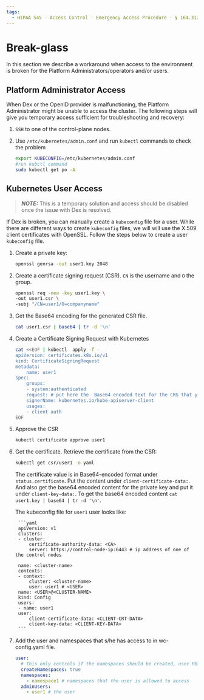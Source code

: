 ```yaml
---
tags:
  - HIPAA S45 - Access Control - Emergency Access Procedure - § 164.312(a)(2)(ii)
---
```


# Break-glass

In this section we describe a workaround when access to the environment is broken for the Platform Administrators/operators and/or users.

## Platform Administrator Access

When Dex or the OpenID provider is malfunctioning, the Platform Administrator might be unable to access the cluster. The following steps will give you temporary access sufficient for troubleshooting and recovery:

1. `SSH` to one of the control-plane nodes.

1. Use `/etc/kubernetes/admin.conf` and run `kubectl` commands to check the problem

    ```bash
    export KUBECONFIG=/etc/kubernetes/admin.conf
    #run kubctl command
    sudo kubectl get po -A
    ```

## Kubernetes User Access

> **_NOTE:_** This is a temporary solution and access should be disabled once the issue with Dex is resolved.

If Dex is broken, you can manually create a `kubeconfig` file for a user. While there are different ways to create `kubeconfig` files, we will will use the X.509 client certificates with OpenSSL. Follow the steps below to create a user `kubeconfig` file.

1. Create a private key:

    ```sh
    openssl genrsa -out user1.key 2048
    ```

1. Create a certificate signing request (CSR). `CN` is the username and `O` the group.

    ```sh
    openssl req -new -key user1.key \
    -out user1.csr \
    -subj "/CN=user1/O=companyname"
    ```

1. Get the Base64 encoding for the generated CSR file.

    ```sh
    cat user1.csr | base64 | tr -d '\n'
    ```

1. Create a Certificate Signing Request with Kubernetes

    ```sh
    cat <<EOF | kubectl  apply -f -
    apiVersion: certificates.k8s.io/v1
    kind: CertificateSigningRequest
    metadata:
        name: user1
    spec:
        groups:
        - system:authenticated
        request: # put here the  Base64 encoded text for the CRS that you get in step 3
        signerName: kubernetes.io/kube-apiserver-client
        usages:
        - client auth
    EOF
    ```

1. Approve the CSR

    ```sh
    kubectl certificate approve user1
    ```

1. Get the certificate.
    Retrieve the certificate from the CSR:

    ```sh
    kubectl get csr/user1 -o yaml
    ```

    The certificate value is in Base64-encoded format under `status.certificate`. Put the content under `client-certificate-data:`. And also get the base64 encoded content for the private key and put it under `client-key-data:`. To get the base64 encoded content `cat user1.key | base64 | tr -d '\n'`.

    The kubeconfig file for `user1` user looks like:

        ```yaml
        apiVersion: v1
        clusters:
        - cluster:
            certificate-authority-data: <CA>
            server: https://control-node-ip:6443 # ip address of one of the control nodes

        name: <cluster-name>
        contexts:
        - context:
            cluster: <cluster-name>
            user: user1 # <USER>
        name: <USER>@<CLUSTER-NAME>
        kind: Config
        users:
        - name: user1
        user:
            client-certificate-data: <CLIENT-CRT-DATA>
            client-key-data: <CLIENT-KEY-DATA>
        ```

1. Add the user and namespaces that s/he has access to in wc-config.yaml file.

    ```yaml
    user:
      # This only controls if the namespaces should be created, user RBAC is always created.
      createNamespaces: true
      namespaces:
        - namespace1 # namespaces that the user is allowed to access
      adminUsers:
        - user1 # the user
    ```

